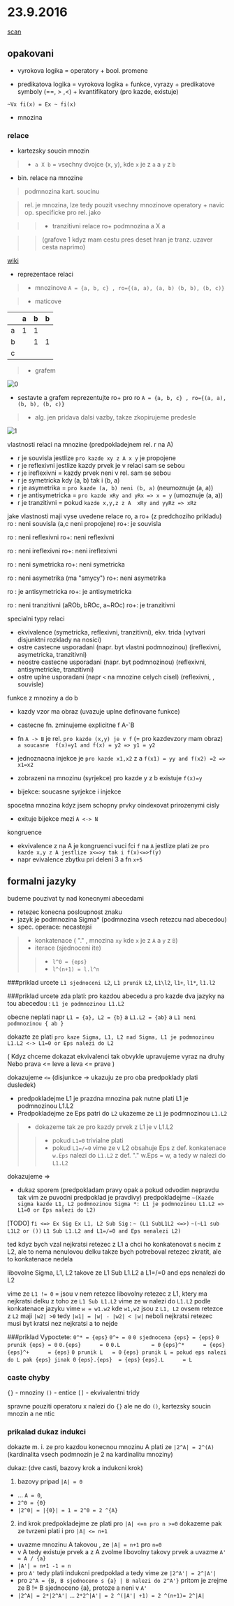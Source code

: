 
# 23.9.2016

[scan]( https://raw.githubusercontent.com/Nic30/fit_vutbr_mgr/master/STI_23-09-2016.pdf )

## opakovani

* vyrokova logika = operatory + bool. promene

* predikatova logika = vyrokova logika + funkce, vyrazy + predikatove symboly (==, > ,<) + kvantifikatory (pro kazde, existuje)

`~Vx fi(x) = Ex ~ fi(x)`

* mnozina

### relace
* kartezsky soucin mnozin
> * `a X b` = vsechny dvojce (x, y), kde `x` je z `a` a `y` z `b`

* bin. relace na mnozine

> podmnozina kart. soucinu

> rel. je mnozina, lze tedy pouzit vsechny mnozinove operatory + navic op. specificke pro rel. jako

> > * tranzitivni relace  ro+ podmnozina a X a

> > (grafove 1 kdyz mam cestu pres deset hran je tranz. uzaver cesta naprimo)

[wiki]( https://cs.wikipedia.org/wiki/Tranzitivn%C3%AD_uz%C3%A1v%C4%9Br )

* reprezentace relaci

> * mnozinove `A = {a, b, c} , ro={(a, a), (a, b) (b, b), (b, c)}`

> * maticove 

|   | a | b | b |
|---|---|---|---| 
| a | 1 | 1 |   |
| b |   | 1 | 1 |
| c |   |   |   |

> * grafem 

![0](https://raw.githubusercontent.com/Nic30/fit_vutbr_mgr/master/sti_23.9.2016_0.png)


* sestavte a grafem reprezentujte ro+ pro ro  `A = {a, b, c} , ro={(a, a), (b, b), (b, c)}`
> * alg. jen pridava dalsi vazby, takze zkopirujeme predesle

![1](https://raw.githubusercontent.com/Nic30/fit_vutbr_mgr/master/sti_23.9.2016_1.png)


vlastnosti relaci na mnozine (predpokladejnem rel. r na A)
* r je souvisla jestlize  `pro kazde xy z A x y` je propojene 
* r je reflexivni jestlize kazdy prvek je v relaci sam se sebou
* r je ireflexivni = kazdy prvek neni v rel. sam se sebou
* r je symetricka kdy (a, b) tak i (b, a)
* r je asymetrika = `pro kazde (a, b) neni (b, a)`       (neumoznuje (a, a))
* r je antisymetricka = `pro kazde xRy and yRx => x = y` (umoznuje   (a, a))
* r je tranzitivni = pokud `kazde x,y,z z A  xRy and yyRz => xRz`

jake vlastnosti maji vyse uvedene relace ro, a ro+ (z predchoziho prikladu)
ro : neni souvisla (a,c neni propojene)
ro+: je souvisla

ro : neni reflexivni
ro+: neni reflexivni

ro : neni ireflexivni
ro+: neni ireflexivni

ro : neni symetricka
ro+: neni symetricka

ro : neni asymetrika  (ma "smycy")
ro+: neni asymetrika

ro : je antisymetricka
ro+: je antisymetricka


ro : neni tranzitivni (aROb, bROc, a~ROc)
ro+: je tranzitivni


specialni typy relaci
* ekvivalence (symetricka, reflexivni, tranzitivni), ekv. trida (vytvari disjunktni rozklady na nosici)
* ostre castecne usporadani (napr. byt vlastni podmnozinou) (ireflexivni, asymetricka, tranzitivni)
* neostre castecne usporadani (napr. byt podmnozinou) (reflexivni, antisymetricke, tranzitivni)
* ostre uplne usporadani (napr `<` na mnozine celych cisel) (reflexivni, , souvisle)


funkce z mnoziny a do b
* kazdy vzor ma obraz (uvazuje uplne definovane funkce)

* castecne fn. zminujeme explicitne f A-`B
* fn `A -> B` je rel. `pro kazde (x,y) je v f` (= pro kazdevzory mam obraz)
  `a soucasne  f(x)=y1 and f(x) = y2 => y1 = y2`

* jednoznacna injekce  je `pro kazde x1,x2`
 z a  `f(x1) = yy and f(x2) =2 => x1=x2`
 
* zobrazeni na mnozinu (syrjekce) pro kazde y z b existuje `f(x)=y`
* bijekce: soucasne syrjekce i injekce


spocetna mnozina kdyz jsem schopny prvky oindexovat prirozenymi cisly
* exituje bijekce mezi `A <-> N`
 
 
kongruence
* ekvivalence z na A je kongruenci vuci fci `f` na `A` jestlize plati ze `pro kazde x,y z A jestlize x<=>y tak i f(x)<=>f(y)`
* napr evivalence zbytku pri deleni 3 a fn `x+5`


## formalni jazyky
budeme pouzivat ty nad konecnymi abecedami
* retezec konecna posloupnost znaku
* jazyk je podmnozina Sigma* (podmnozina vsech retezcu nad abecedou)
* spec. operace: necastejsi 
> * konkatenace ( "."  , mnozina `xy` kde `x` je z `A` a `y` z  `B`)
> * iterace (sjednoceni ite)
> > * `l^0 = {eps}`
> > * `l^(n+1) = l.l^n`

###priklad
urcete `L1 sjednoceni L2`, `L1 prunik L2`, `L1\l2`, `l1+`, `l1*`, `l1.l2`

###priklad
urcete zda plati: pro kazdou abecedu a pro kazde dva jazyky na tou abecedou : `L1 je podmnozinou L1.L2`

obecne neplati napr `L1 = {a}, L2 = {b}`  a `L1.L2 = {ab}`  a `L1 neni podmnozinou { ab }` 

dokazte ze plati `pro kaze Sigma, L1, L2 nad Sigma, L1 je podmnozinou L1.L2 <-> L1=0 or Eps nalezi do L2`

(
Kdyz chceme dokazat ekvivalenci tak obvykle upravujeme vyraz na druhy
Nebo prava <= leve a leva <= prave
)

dokazujeme `<=`
(disjunkce -> ukazuju ze pro oba predpoklady plati dusledek)
* predpokladejme L1 je prazdna mnozina
pak nutne plati L1 je podmnozinou L1.L2
* Predpokladejme ze Eps patri do `L2` ukazeme ze `L1` je podmnozinou `L1.L2`
> * dokazeme tak ze pro kazdy prvek z L1 je v L1.L2
> > * pokud `L1=0` trivialne plati
> > * pokud `L1=/=0` vime ze v L2 obsahuje Eps z def. konkatenace `w.Eps` nalezi do `L1.L2`
      z def. "." w.Eps = w, a tedy w nalezi do `L1.L2`

dokazujeme =>
* dukaz sporem
(predpokladam pravy opak a pokud odvodim nepravdu tak vim ze puvodni predpoklad je pravdivy)
predpokladejme `~(Kazde sigma kazde L1, L2 podmnozinou Sigma *: L1 je podmnozinou L1.L2 => L1=0 or Eps nalezi do L2)`

[TODO]
`fi <=> Ex Sig Ex L1, L2 Sub Sig` :
 `~ (L1 SubL1L2 <=>)`
 `~(~L1 sub L1L2 or ())`
 `L1 Sub L1.L2 and L1=/=0 and Eps nenalezi L2)`
                                    
ted kdyz bych vzal nejkratsi retezec z L1 a chci ho konkatenovat s necim z L2, ale to nema nenulovou delku
takze bych potreboval retezec zkratit, ale to konkatenace nedela

libovolne Sigma, L1, L2 takove ze L1 Sub L1.L2 a L1=/=0 and eps nenalezi do L2

vime ze `L1 != 0` = jsou v nem retezce
libovolny retezec z L1, ktery ma nejkratsi delku
z toho ze `L1 Sub L1.L2` vime ze w nalezi do `L1.L2`
podle konkatenace jazyku vime `w = w1.w2` kde `w1,w2` jsou z `L1, L2`
ovsem retezce z `L2` maji `|w2| >0`
tedy `|w1| = |w| - |w2| < |w|`
neboli nejkratsi retezec musi byt kratsi nez nejkratsi a to nejde


###priklad
Vypoctete:
`0^* = {eps}`
`0^+ = 0`
`0 sjednocena {eps} = {eps}`
`0 prunik {eps} = 0`
`0.{eps}      = 0`
`0.L          = 0`
`{eps}^*      = {eps}`
`{eps}^+      = {eps}`
`0 prunik L   = 0`
`{eps} prunik L = pokud eps nalezi do L pak {eps} jinak 0` 
`{eps}.{eps}  = {eps}`
`{eps}.L      = L`


### caste chyby
`{}` - mnoziny
`()` - entice
`[]` - ekvivalentni tridy

spravne pouziti operatoru x nalezi do `{}` ale ne do `()`, kartezsky soucin mnozin a ne ntic 
 
 
### prikalad dukaz indukci
dokazte m. i. ze pro kazdou konecnou mnozinu A plati ze `|2^A| = 2^(A)`   (kardinalita vsech podmnozin je 2 na kardinalitu mnoziny)

dukaz:
(dve casti, bazovy krok a indukcni krok)

1) bazovy pripad `|A| = 0` 
* ... `A = 0`, 
* `2^0 = {0}`
* `|2^0| = |{0}| = 1 = 2^0 = 2 ^{A}` 

2) ind krok
predpokladejme ze plati pro `|A| <=n pro n >=0`
dokazeme pak ze tvrzeni plati i pro `|A| <= n+1`

* uvazme mnozinu A takovou , ze `|A| = n+1` pro `n=0`
* v A tedy existuje prvek a z A zvolme libovolny takovy prvek a uvazme `A' = A / {a}`
* `|A'| = n+1 -1 = n`
* pro `A'` tedy plati indukcni predpoklad a tedy vime ze `|2^A'| = 2^|A'|`
* pro `2^A = {B, B sjednoceno s {a} | B nalezi do 2^A'}`
pritom je zrejme ze B != B sjednoceno {a}, protoze a neni v `A'`
* `|2^A| = 2*|2^A'|`  ...  `2*2^|A'| = 2 ^(|A'| +1) = 2 ^(n+1)= 2^|A|`






                                    
